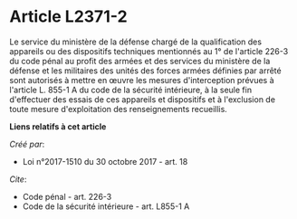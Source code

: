 # Article L2371-2

Le service du ministère de la défense chargé de la qualification des appareils ou des dispositifs techniques mentionnés au 1°
de l'article 226-3 du code pénal au profit des armées et des services du ministère de la défense et les militaires des unités
des forces armées définies par arrêté sont autorisés à mettre en œuvre les mesures d'interception prévues à l'article L.
855-1 A du code de la sécurité intérieure, à la seule fin d'effectuer des essais de ces appareils et dispositifs et à
l'exclusion de toute mesure d'exploitation des renseignements recueillis.

**Liens relatifs à cet article**

_Créé par_:

  - Loi n°2017-1510 du 30 octobre 2017 - art. 18

_Cite_:

  - Code pénal - art. 226-3
  - Code de la sécurité intérieure - art. L855-1 A
